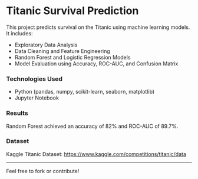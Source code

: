 # Titanic Survival Prediction

This project predicts survival on the Titanic using machine learning models. It includes:

- Exploratory Data Analysis
- Data Cleaning and Feature Engineering
- Random Forest and Logistic Regression Models
- Model Evaluation using Accuracy, ROC-AUC, and Confusion Matrix

### Technologies Used
- Python (pandas, numpy, scikit-learn, seaborn, matplotlib)
- Jupyter Notebook

### Results
Random Forest achieved an accuracy of 82% and ROC-AUC of 89.7%.

### Dataset
Kaggle Titanic Dataset: https://www.kaggle.com/competitions/titanic/data

---

Feel free to fork or contribute!
